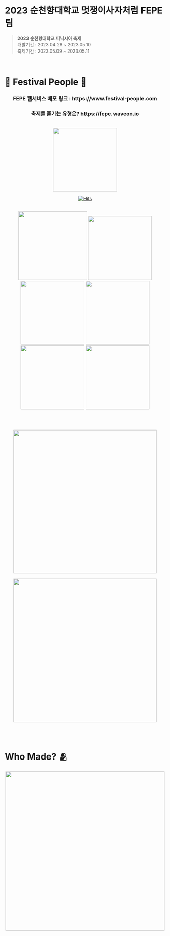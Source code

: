# 2023 순천향대학교 멋쟁이사자처럼 FEPE 팀 

> **2023 순천향대학교 피닉시아 축제** <br>
>  개발기간 : 2023 04.28 ~ 2023.05.10 <br>
>  축제기간 : 2023.05.09 ~ 2023.05.11 <br>

<br>

# 🎡 Festival People 🎡


<div align="center">
<h3>FEPE 웹서비스 배포 링크 : https://www.festival-people.com</h3>
<h3>축제를 즐기는 유형은? https://fepe.waveon.io</h3>
    
<br>

<img width="200" src="https://github.com/FE-PE/.github/assets/71310074/c5a9c240-f333-4c88-a326-183d3268a9c9">



[![Hits](https://hits.seeyoufarm.com/api/count/incr/badge.svg?url=https%3A%2F%2Fgithub.com%2FFE-PE%2F2023Phoenixia-Server&count_bg=%2379C83D&title_bg=%23555555&icon=&icon_color=%23E7E7E7&title=hits&edge_flat=false)](https://hits.seeyoufarm.com)


    
<br>

<img src="https://github.com/FE-PE/.github/assets/71310074/fd10ecdf-e7fe-4169-a4c7-a8850b5ecd4c" width=215>
<img src="https://github.com/FE-PE/.github/assets/71310074/066fee17-c546-4de3-941c-c0d252410cbd" width=200>
<img src="https://github.com/FE-PE/.github/assets/71310074/c95359b0-5fa2-41f8-93fe-5d825634f8d9" width=200>
<img src="https://github.com/FE-PE/.github/assets/71310074/66f74748-762a-4869-988a-4fb5181ca83b" width=200>
<img src="https://github.com/FE-PE/.github/assets/71310074/a3eb27e6-5fbc-4624-b8ca-d91e4da55c61" width=200>
<img src="https://github.com/FE-PE/.github/assets/71310074/afee01c1-651b-4ca9-9737-7e7fe919e27b" width=200>
    
<br><br>

<img src="https://github.com/FE-PE/.github/assets/71310074/c037ce3a-6882-4c8c-abaf-9bc7faffb65c" width=450> 
<br><br>
    
<img src="https://github.com/FE-PE/.github/assets/71310074/1e970b93-465f-49b6-b338-1fe79ca0459e" width=450>
    
    
<br><br>
  
  
</div>

# Who Made? 🫂

<div align="center">
  <img src="https://github.com/FE-PE/.github/assets/71310074/c2a6fbd6-7ef6-41f8-8303-fab35b436363" width=500>
</div>
